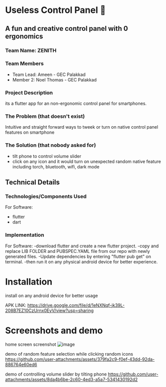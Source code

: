 
# Useless Control Panel 🎯


## A fun and creative control panel with 0 ergonomics
### Team Name: ZENITH


### Team Members
- Team Lead: Ameen - GEC Palakkad
- Member 2: Noel Thomas - GEC Palakkad

### Project Description
its a flutter app for an non-ergonomic control panel for smartphones.

### The Problem (that doesn't exist)
Intuitive and straight forward ways to tweek or turn on native control panel features on smartphone

### The Solution (that nobody asked for)
- tilt phone to control volume slider
- click on any icon and it would turn on unexpected random native feature including torch, bluetooth, wifi, dark mode

## Technical Details
### Technologies/Components Used
For Software:
- flutter
- dart


### Implementation
For Software: 
-download flutter and create a new flutter project. 
-copy and replace LIB FOLDER and PUBSPEC.YAML file from our repo with newly generated files. 
-Update dependencies by entering "flutter pub get" on terminal. 
-then run it on any physical android device for better experience.

# Installation
install on any android device for better usage

APK LINK: https://drive.google.com/file/d/1eNXNqf-jk39L-208B7EZ10CzUrnx0EyV/view?usp=sharing


# Screenshots and demo

home screen screenshot
![image](https://github.com/user-attachments/assets/3f0d28d3-fbf7-4e29-8f4a-17e76bb73458)

demo of random feature selection while clicking random icons
https://github.com/user-attachments/assets/379fa2c9-f0ef-43dd-92da-886764e60ed6

demo of controlling volume slider by tilting phone
https://github.com/user-attachments/assets/8da4b6be-2c60-4ed3-a5a7-5341430192d2



